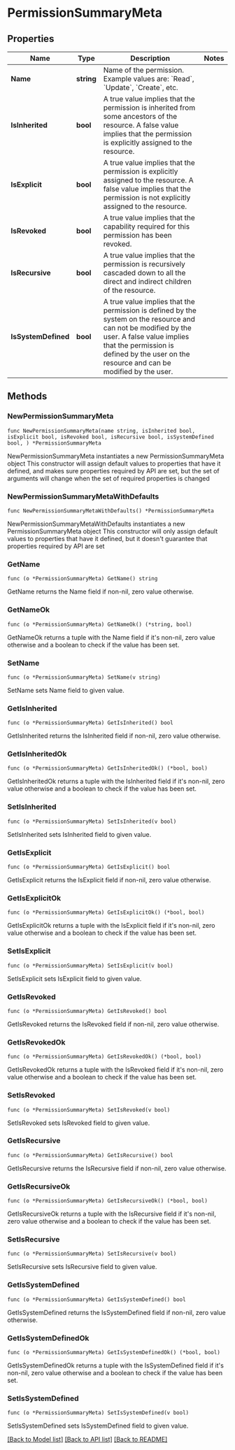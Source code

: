 # PermissionSummaryMeta

## Properties

Name | Type | Description | Notes
------------ | ------------- | ------------- | -------------
**Name** | **string** | Name of the permission. Example values are: &#x60;Read&#x60;, &#x60;Update&#x60;, &#x60;Create&#x60;, etc. | 
**IsInherited** | **bool** | A true value implies that the permission is inherited from some ancestors of the resource. A false value implies that the permission is explicitly assigned to the resource. | 
**IsExplicit** | **bool** | A true value implies that the permission is explicitly assigned to the resource. A false value implies that the permission is not explicitly assigned to the resource. | 
**IsRevoked** | **bool** | A true value implies that the capability required for this permission has been revoked. | 
**IsRecursive** | **bool** | A true value implies that the permission is recursively cascaded down to all the direct and indirect children of the resource. | 
**IsSystemDefined** | **bool** | A true value implies that the permission is defined by the system on the resource and can not be modified by the user. A false value implies that the permission is defined by the user on the resource and can be modified by the user. | 

## Methods

### NewPermissionSummaryMeta

`func NewPermissionSummaryMeta(name string, isInherited bool, isExplicit bool, isRevoked bool, isRecursive bool, isSystemDefined bool, ) *PermissionSummaryMeta`

NewPermissionSummaryMeta instantiates a new PermissionSummaryMeta object
This constructor will assign default values to properties that have it defined,
and makes sure properties required by API are set, but the set of arguments
will change when the set of required properties is changed

### NewPermissionSummaryMetaWithDefaults

`func NewPermissionSummaryMetaWithDefaults() *PermissionSummaryMeta`

NewPermissionSummaryMetaWithDefaults instantiates a new PermissionSummaryMeta object
This constructor will only assign default values to properties that have it defined,
but it doesn't guarantee that properties required by API are set

### GetName

`func (o *PermissionSummaryMeta) GetName() string`

GetName returns the Name field if non-nil, zero value otherwise.

### GetNameOk

`func (o *PermissionSummaryMeta) GetNameOk() (*string, bool)`

GetNameOk returns a tuple with the Name field if it's non-nil, zero value otherwise
and a boolean to check if the value has been set.

### SetName

`func (o *PermissionSummaryMeta) SetName(v string)`

SetName sets Name field to given value.


### GetIsInherited

`func (o *PermissionSummaryMeta) GetIsInherited() bool`

GetIsInherited returns the IsInherited field if non-nil, zero value otherwise.

### GetIsInheritedOk

`func (o *PermissionSummaryMeta) GetIsInheritedOk() (*bool, bool)`

GetIsInheritedOk returns a tuple with the IsInherited field if it's non-nil, zero value otherwise
and a boolean to check if the value has been set.

### SetIsInherited

`func (o *PermissionSummaryMeta) SetIsInherited(v bool)`

SetIsInherited sets IsInherited field to given value.


### GetIsExplicit

`func (o *PermissionSummaryMeta) GetIsExplicit() bool`

GetIsExplicit returns the IsExplicit field if non-nil, zero value otherwise.

### GetIsExplicitOk

`func (o *PermissionSummaryMeta) GetIsExplicitOk() (*bool, bool)`

GetIsExplicitOk returns a tuple with the IsExplicit field if it's non-nil, zero value otherwise
and a boolean to check if the value has been set.

### SetIsExplicit

`func (o *PermissionSummaryMeta) SetIsExplicit(v bool)`

SetIsExplicit sets IsExplicit field to given value.


### GetIsRevoked

`func (o *PermissionSummaryMeta) GetIsRevoked() bool`

GetIsRevoked returns the IsRevoked field if non-nil, zero value otherwise.

### GetIsRevokedOk

`func (o *PermissionSummaryMeta) GetIsRevokedOk() (*bool, bool)`

GetIsRevokedOk returns a tuple with the IsRevoked field if it's non-nil, zero value otherwise
and a boolean to check if the value has been set.

### SetIsRevoked

`func (o *PermissionSummaryMeta) SetIsRevoked(v bool)`

SetIsRevoked sets IsRevoked field to given value.


### GetIsRecursive

`func (o *PermissionSummaryMeta) GetIsRecursive() bool`

GetIsRecursive returns the IsRecursive field if non-nil, zero value otherwise.

### GetIsRecursiveOk

`func (o *PermissionSummaryMeta) GetIsRecursiveOk() (*bool, bool)`

GetIsRecursiveOk returns a tuple with the IsRecursive field if it's non-nil, zero value otherwise
and a boolean to check if the value has been set.

### SetIsRecursive

`func (o *PermissionSummaryMeta) SetIsRecursive(v bool)`

SetIsRecursive sets IsRecursive field to given value.


### GetIsSystemDefined

`func (o *PermissionSummaryMeta) GetIsSystemDefined() bool`

GetIsSystemDefined returns the IsSystemDefined field if non-nil, zero value otherwise.

### GetIsSystemDefinedOk

`func (o *PermissionSummaryMeta) GetIsSystemDefinedOk() (*bool, bool)`

GetIsSystemDefinedOk returns a tuple with the IsSystemDefined field if it's non-nil, zero value otherwise
and a boolean to check if the value has been set.

### SetIsSystemDefined

`func (o *PermissionSummaryMeta) SetIsSystemDefined(v bool)`

SetIsSystemDefined sets IsSystemDefined field to given value.



[[Back to Model list]](../README.md#documentation-for-models) [[Back to API list]](../README.md#documentation-for-api-endpoints) [[Back to README]](../README.md)


